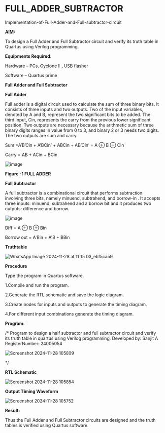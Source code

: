 # FULL_ADDER_SUBTRACTOR

Implementation-of-Full-Adder-and-Full-subtractor-circuit

**AIM:**

To design a Full Adder and Full Subtractor circuit and verify its truth table in Quartus using Verilog programming.

**Equipments Required:**

Hardware – PCs, Cyclone II , USB flasher

Software – Quartus prime

**Full Adder and Full Subtractor**

**Full Adder**

Full adder is a digital circuit used to calculate the sum of three binary bits. It consists of three inputs and two outputs. Two of the input variables, denoted by A and B, represent the two significant bits to be added. The third input, Cin, represents the carry from the previous lower significant position. Two outputs are necessary because the arithmetic sum of three binary digits ranges in value from 0 to 3, and binary 2 or 3 needs two digits. The two outputs are sum and carry.

Sum =A’B’Cin + A’BCin’ + ABCin + AB’Cin’ = A ⊕ B ⊕ Cin 

Carry = AB + ACin + BCin

![image](https://github.com/naavaneetha/FULL_ADDER_SUBTRACTOR/assets/154305477/0f30ba51-5ffb-4198-845f-18e054f675e7)

**Figure -1 FULL ADDER**

**Full Subtractor**

A full subtractor is a combinational circuit that performs subtraction involving three bits, namely minuend, subtrahend, and borrow-in . It accepts three inputs: minuend, subtrahend and a borrow bit and it produces two outputs: difference and borrow.

![image](https://github.com/naavaneetha/FULL_ADDER_SUBTRACTOR/assets/154305477/02b24f51-ab51-4304-9ad6-7b81ffc1ead5)

Diff = A ⊕ B ⊕ Bin 

Borrow out = A'Bin + A'B + BBin

**Truthtable**

![WhatsApp Image 2024-11-28 at 11 15 03_ebf5ca59](https://github.com/user-attachments/assets/da8631c0-f2eb-4138-beff-c923adaf5fbf)


**Procedure**

Type the program in Quartus software.

1.Compile and run the program.

2.Generate the RTL schematic and save the logic diagram.

3.Create nodes for inputs and outputs to generate the timing diagram.

4.For different input combinations generate the timing diagram.

**Program:**

/* Program to design a half subtractor and full subtractor circuit and verify its truth table in quartus using Verilog programming. 
Developed by: Sanjit A RegisterNumber: 24005054

![Screenshot 2024-11-28 105809](https://github.com/user-attachments/assets/47c65ec7-22e2-4bb9-8fb3-b5b47170c7a2)

*/

**RTL Schematic**

![Screenshot 2024-11-28 105854](https://github.com/user-attachments/assets/3d617b8d-c0e9-48fd-b20d-ddc45fc47b1b)


**Output Timing Waveform**

![Screenshot 2024-11-28 105752](https://github.com/user-attachments/assets/3345c9cf-25c2-43ee-9325-7ab9a0d92ba3)


**Result:**

Thus the Full Adder and Full Subtractor circuits are designed and the truth tables is verified using Quartus software.



